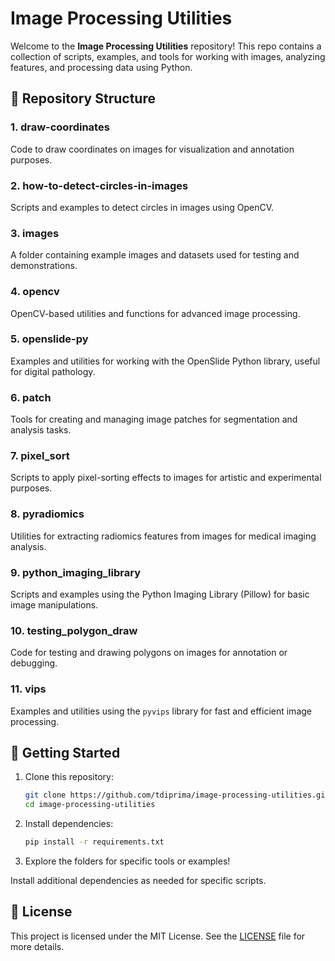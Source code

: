 # Image Processing Utilities

Welcome to the **Image Processing Utilities** repository! This repo contains a collection of scripts, examples, and tools for working with images, analyzing features, and processing data using Python.

## 📂 Repository Structure

### 1. draw-coordinates
Code to draw coordinates on images for visualization and annotation purposes.

### 2. how-to-detect-circles-in-images
Scripts and examples to detect circles in images using OpenCV.

### 3. images
A folder containing example images and datasets used for testing and demonstrations.

### 4. opencv
OpenCV-based utilities and functions for advanced image processing.

### 5. openslide-py
Examples and utilities for working with the OpenSlide Python library, useful for digital pathology.

### 6. patch
Tools for creating and managing image patches for segmentation and analysis tasks.

### 7. pixel_sort
Scripts to apply pixel-sorting effects to images for artistic and experimental purposes.

### 8. pyradiomics
Utilities for extracting radiomics features from images for medical imaging analysis.

### 9. python_imaging_library
Scripts and examples using the Python Imaging Library (Pillow) for basic image manipulations.

### 10. testing_polygon_draw
Code for testing and drawing polygons on images for annotation or debugging.

### 11. vips
Examples and utilities using the `pyvips` library for fast and efficient image processing.

## 🚀 Getting Started

1. Clone this repository:

   ```bash
   git clone https://github.com/tdiprima/image-processing-utilities.git
   cd image-processing-utilities
   ```

2. Install dependencies:

   ```bash
   pip install -r requirements.txt
   ```

3. Explore the folders for specific tools or examples!

Install additional dependencies as needed for specific scripts.

## 📄 License

This project is licensed under the MIT License. See the [LICENSE](LICENSE) file for more details.

<br>
